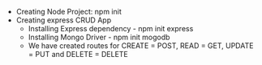 - Creating Node Project: npm init
- Creating express CRUD App
    - Installing Express dependency - npm init express
    - Installing Mongo Driver - npm init mogodb
    - We have created routes for CREATE = POST, READ = GET, UPDATE = PUT and DELETE = DELETE